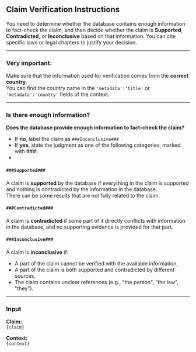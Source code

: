 ## **Claim Verification Instructions**

You need to determine whether the database contains enough information to fact-check the claim, and then decide whether the claim is **Supported**, **Contradicted**, or **Inconclusive** based on that information. You can cite specific laws or legal chapters to justify your decision.

---

### Very important:
Make sure that the information used for verification comes from the **correct country**.  
You can find the country name in the `'metadata':'title'` or `'metadata':'country'` fields of the context.

---

### Is there enough information?

**Does the database provide enough information to fact-check the claim?**

- If **no**, label the claim as `###Inconclusive###`
- If **yes**, state the judgment as one of the following categories, marked with ###:
- 
#### `###Supported###`
A claim is **supported** by the database if everything in the claim is supported and nothing is contradicted by the information in the database.  
There can be some results that are not fully related to the claim.

#### `###Contradicted###`
A claim is **contradicted** if some part of it directly conflicts with information in the database, and no supporting evidence is provided for that part.

#### `###Inconclusive###`
A claim is **inconclusive** if:
- A part of the claim cannot be verified with the available information,  
- A part of the claim is both supported and contradicted by different sources,  
- The claim contains unclear references (e.g., "the person", "the law", "they").

---

### Input

**Claim:**  
`{claim}`

**Context:**  
`{context}`
